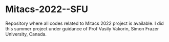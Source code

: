 # Mitacs-2022--SFU
Repository where all codes related to Mitacs 2022 project is available. I did this summer project under guidance of Prof Vasily Vakorin, Simon Frazer University, Canada.
